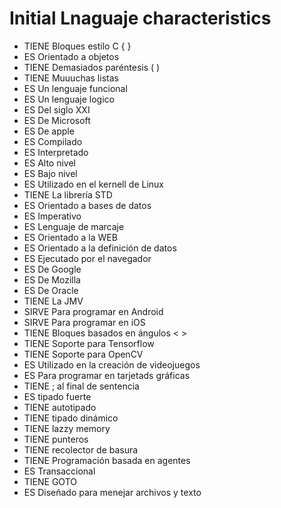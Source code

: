# Initial Lnaguaje characteristics

* TIENE  Bloques estilo C { }
* ES     Orientado a objetos
* TIENE  Demasiados paréntesis ( )
* TIENE  Muuuchas listas
* ES     Un lenguaje funcional
* ES     Un lenguaje logico
* ES     Del siglo XXI
* ES     De Microsoft
* ES     De apple
* ES     Compilado
* ES     Interpretado
* ES     Alto nivel
* ES     Bajo nivel
* ES     Utilizado en el kernell de Linux
* TIENE  La librería STD
* ES     Orientado a bases de datos
* ES     Imperativo
* ES     Lenguaje de marcaje
* ES     Orientado a la WEB
* ES     Orientado a la definición de datos
* ES     Ejecutado por el navegador
* ES     De Google
* ES     De Mozilla
* ES     De Oracle
* TIENE  La JMV
* SIRVE  Para programar en Android
* SIRVE  Para programar en iOS
* TIENE  Bloques basados en ángulos < >
* TIENE  Soporte para Tensorflow
* TIENE  Soporte para OpenCV
* ES     Utilizado en la creación de videojuegos
* ES     Para programar en tarjetads gráficas
* TIENE  ; al final de sentencia
* ES     tipado fuerte
* TIENE  autotipado
* TIENE  tipado dinámico
* TIENE  lazzy memory
* TIENE  punteros
* TIENE  recolector de basura
* TIENE  Programación basada en agentes
* ES     Transaccional
* TIENE  GOTO
* ES     Diseñado para menejar archivos y texto

